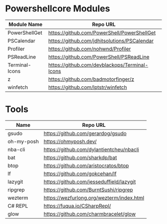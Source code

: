 # Powershellcore Modules

| Module Name    | Repo URL                                      |
| --             | --                                            |
| PowerShellGet  | https://github.com/PowerShell/PowerShellGet   |
| PSCalendar     | https://github.com/jdhitsolutions/PSCalendar  |
| Profiler       | https://github.com/nohwnd/Profiler            |
| PSReadLine     | https://github.com/PowerShell/PSReadLine      |
| Terminal-Icons | https://github.com/devblackops/Terminal-Icons |
| z              | https://github.com/badmotorfinger/z           |
| winfetch       | https://github.com/lptstr/winfetch            |


# Tools

| Name       | Repo URL                                  |
| --         | --                                        |
| gsudo      | https://github.com/gerardog/gsudo         |
| oh-my-posh | https://ohmyposh.dev/                     |
| nba-cli    | https://github.com/dylantientcheu/nbacli  |
| bat        | https://github.com/sharkdp/bat            |
| btop       | https://github.com/aristocratos/btop      |
| lf         | https://github.com/gokcehan/lf            |
| lazygit    | https://github.com/jesseduffield/lazygit  |
| ripgrep    | https://github.com/BurntSushi/ripgrep     |
| wezterm    | https://wezfurlong.org/wezterm/index.html |
| C# REPL    | https://fuqua.io/CSharpRepl/              |
| glow       | https://github.com/charmbracelet/glow     |
